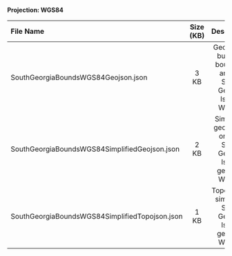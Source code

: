 **Projection: WGS84**

| File Name                                      | Size (KB) |                         Description                          |
| :--------------------------------------------- | :-------: | :----------------------------------------------------------: |
| SouthGeorgiaBoundsWGS84Geojson.json            |   3 KB    | Geojson of buffered boundary around South Georgia Island, WGS84 |
| SouthGeorgiaBoundsWGS84SimplifiedGeojson.json  |   2 KB    | Simplified geojson of original South Georgia Island geojson, WGS84 |
| SouthGeorgiaBoundsWGS84SimplifiedTopojson.json |   1 KB    |  Topojson of simplified South Georgia Island geojson, WGS84  |